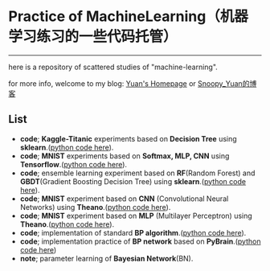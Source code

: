 # Practice of MachineLearning（机器学习练习的一些代码托管）
-----

here is a repository of scattered studies of "machine-learning".

for more info, welcome to my blog: [Yuan's Homepage](https://pnyuan.github.io) or [Snoopy_Yuan的博客](http://blog.csdn.net/snoopy_yuan)

## List ##

- **code**; **Kaggle-Titanic** experiments based on **Decision Tree** using **sklearn**.([python code here](./code/Kaggle_Titanic/)).
- **code**; **MNIST** experiments based on **Softmax, MLP, CNN** using **Tensorflow**.([python code here](./code/MNIST_tensorflow_demo/)).
- **code**; ensemble learning experiment based on **RF**(Random Forest) and **GBDT**(Gradient Boosting Decision Tree) using **sklearn**.([python code here](./code/RF_GBDT_test/)).
- **code**; **MNIST** experiment based on **CNN** (Convolutional Neural Networks) using **Theano**.([python code here](./code/Mnist_CNN/)).
- **code**; **MNIST** experiment based on **MLP** (Multilayer Perceptron) using **Theano**.([python code here](./code/Mnist_MLP/)). 
- **code**; implementation of standard **BP algorithm**.([python code here](./code/BP_implement/)). 
- **code**; implementation practice of **BP network** based on **PyBrain**.([python code here](./code/test_pybrain_bp/))
- **note**; parameter learning of **Bayesian Network**(BN). 

